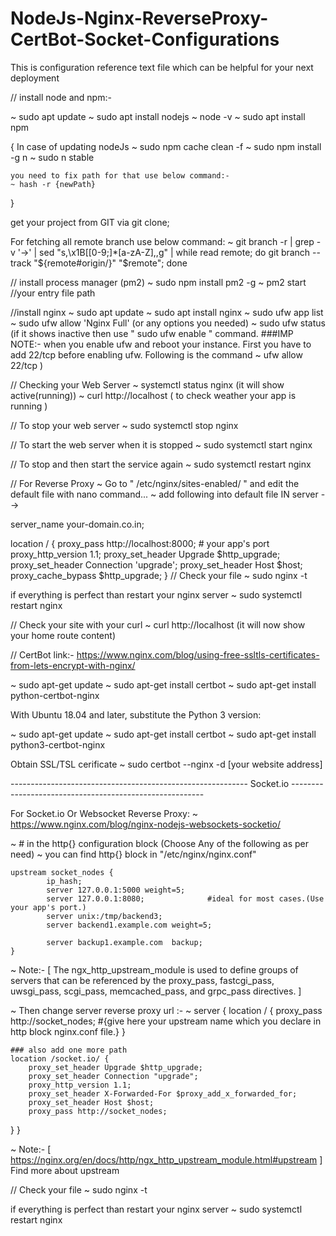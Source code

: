# NodeJs-Nginx-ReverseProxy-CertBot-Socket-Configurations
This is configuration reference text file which can be helpful for your next deployment

// install node and npm:-

~ sudo apt update
~ sudo apt install nodejs
~ node -v
~ sudo apt install npm

{
	In case of updating nodeJs 
	~ sudo npm cache clean -f
	~ sudo npm install -g n
	~ sudo n stable

	you need to fix path for that use below command:-
	~ hash -r {newPath}
}

get your project from GIT via git clone;

For fetching all remote branch use below command:
~ git branch -r | grep -v '\->' | sed "s,\x1B\[[0-9;]*[a-zA-Z],,g" | while read remote; do git branch --track "${remote#origin/}" "$remote"; done

// install process manager (pm2)
~ sudo npm install pm2 -g
~ pm2 start //your entry file path

//install nginx
~ sudo apt update
~ sudo apt install nginx
~ sudo ufw app list
~ sudo ufw allow 'Nginx Full' (or any options you needed)
~ sudo ufw status (if it shows inactive then use " sudo ufw enable " command. ###IMP NOTE:- when you enable ufw and reboot your instance. First you have to add 22/tcp before enabling ufw. Following is the command
~ ufw allow 22/tcp ) 

// Checking your Web Server
~ systemctl status nginx (it will show active(running))
~ curl http://localhost ( to check weather your app is running )

// To stop your web server
~ sudo systemctl stop nginx

// To start the web server when it is stopped
~ sudo systemctl start nginx

// To stop and then start the service again
~ sudo systemctl restart nginx

// For Reverse Proxy
~ Go to " /etc/nginx/sites-enabled/ " and edit the default file with nano command...
~ add following into default file IN server --> 

server_name your-domain.co.in;

location / {
	 proxy_pass http://localhost:8000; # your app's port
         proxy_http_version 1.1;
         proxy_set_header Upgrade $http_upgrade;
         proxy_set_header Connection 'upgrade';
         proxy_set_header Host $host;
         proxy_cache_bypass $http_upgrade;
}
// Check your file
~ sudo nginx -t

if everything is perfect than restart your nginx server
~ sudo systemctl restart nginx

// Check your site with your curl
~ curl http://localhost (it will now show your home route content)

// CertBot
link:- https://www.nginx.com/blog/using-free-ssltls-certificates-from-lets-encrypt-with-nginx/

~ sudo apt-get update
~ sudo apt-get install certbot
~ sudo apt-get install python-certbot-nginx


With Ubuntu 18.04 and later, substitute the Python 3 version:

~ sudo apt-get update
~ sudo apt-get install certbot
~ sudo apt-get install python3-certbot-nginx

Obtain SSL/TSL cerificate 
~ sudo certbot --nginx -d [your website address]


----------------------------------------------------------- Socket.io --------------------------------------------------------


For Socket.io Or Websocket Reverse Proxy:
~ https://www.nginx.com/blog/nginx-nodejs-websockets-socketio/

~ # in the http{} configuration block (Choose Any of the following as per need)
~ you can find http{} block in "/etc/nginx/nginx.conf"

	upstream socket_nodes {
    		ip_hash;
		    server 127.0.0.1:5000 weight=5;
    		server 127.0.0.1:8080;       		#ideal for most cases.(Use your app's port.)
    		server unix:/tmp/backend3;
		    server backend1.example.com weight=5;

		    server backup1.example.com  backup;
	}

~ Note:- [ The ngx_http_upstream_module is used to define groups of servers that can be referenced by the proxy_pass, fastcgi_pass, uwsgi_pass, scgi_pass, memcached_pass, and grpc_pass directives. ]

~ Then change server reverse proxy url :-
~ server {
    location / {
        proxy_pass http://socket_nodes; #{give here your upstream name which you declare in http block nginx.conf file.}
    }
    
    ### also add one more path 
    location /socket.io/ {
        proxy_set_header Upgrade $http_upgrade;
        proxy_set_header Connection "upgrade";
        proxy_http_version 1.1;
        proxy_set_header X-Forwarded-For $proxy_add_x_forwarded_for;
        proxy_set_header Host $host;
        proxy_pass http://socket_nodes;
   }
}

~ Note:- [ https://nginx.org/en/docs/http/ngx_http_upstream_module.html#upstream ] Find more about upstream

// Check your file
~ sudo nginx -t

if everything is perfect than restart your nginx server
~ sudo systemctl restart nginx
